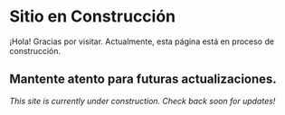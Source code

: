 # Sitio en Construcción

¡Hola! Gracias por visitar. Actualmente, esta página está en proceso de construcción. 

Mantente atento para futuras actualizaciones.
---

_This site is currently under construction. Check back soon for updates!_
